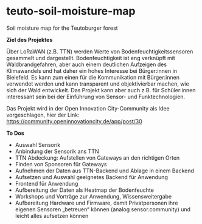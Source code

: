 # teuto-soil-moisture-map
Soil moisture map for the Teutoburger forest

**Ziel des Projektes**

Über LoRaWAN (z.B. TTN) werden Werte von Bodenfeuchtigkeitssensoren gesammelt und dargestellt. Bodenfeuchtigkeit ist eng verknüpft mit Waldbrandgefahren, aber auch einem deutlichen Aufzeigen des Klimawandels und hat daher ein hohes Interesse bei Bürger:innen in Bielefeld. Es kann zum einen für die Kommunikation mit Bürger:innen verwendet werden und kann transparent und objektivierbar machen, wie sich der Wald entwickelt. Das Projekt kann aber auch z.B. für Schüler:innen interessant sein bei der Einführung von Sensor- und Funktechnologien.

Das Projekt wird in der Open Innovation City-Community als Idee vorgeschlagen, hier der Link: https://community.openinnovationcity.de/app/post/30

**To Dos**

- Auswahl Sensorik
- Anbindung der Sensorik ans TTN
- TTN Abdeckung: Aufstellen von Gateways an den richtigen Orten
- Finden von Sponsoren für Gateways
- Aufnehmen der Daten aus TTN-Backend und Ablage in einem Backend
- Aufsetzen und Auswahl geeignetes Backend für Anwendung
- Frontend für Anwendung
- Aufbereitung der Daten als Heatmap der Bodenfeuchte
- Workshops und Vorträge zur Anwendung, Wissensweitergabe
- Aufbereitung Hardware und Firmware, damit Privatpersonen ihre eigenen Sensoren „betreuen“ können (analog sensor.community) und leicht alles aufsetzen können
